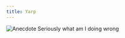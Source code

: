 ```yaml
---
title: Yarp
---
```


![Anecdote]({{site.github.url}}/assets/comics/anecdote.jpeg)
Seriously what am I doing wrong
